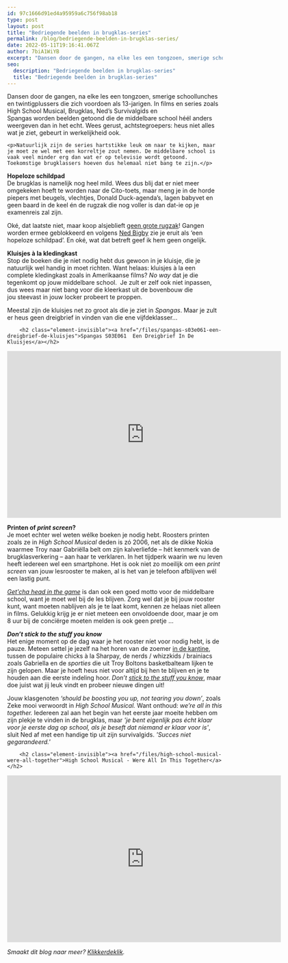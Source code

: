 ```yaml
---
id: 97c1666d91ed4a95959a6c756f98ab18
type: post
layout: post
title: "Bedriegende beelden in brugklas-series"
permalink: /blog/bedriegende-beelden-in-brugklas-series/
date: 2022-05-11T19:16:41.067Z
author: 7biA1WiYB
excerpt: "Dansen door de gangen, na elke les een tongzoen, smerige schoollunches en twintigplussers die zich voordoen als 13-jarigen. In films en series zoals High School Musical, Brugklas, Ned’s Survivalgids en Spangas worden beelden getoond die de middelbare school héél anders weergeven dan in het echt. Wees gerust, achtstegroepers: heus niet alles wat je ziet, gebeurt in werkelijkheid ook.  "
seo:
  description: "Bedriegende beelden in brugklas-series"
  title: "Bedriegende beelden in brugklas-series"
---
```

Dansen door de gangen, na elke les een tongzoen, smerige schoollunches en twintigplussers die zich voordoen als 13-jarigen. In films en series zoals High School Musical, Brugklas, Ned’s Survivalgids en Spangas worden beelden getoond die de middelbare school héél anders weergeven dan in het echt. Wees gerust, achtstegroepers: heus niet alles wat je ziet, gebeurt in werkelijkheid ook.  

    <p>Natuurlijk zijn de series hartstikke leuk om naar te kijken, maar je moet ze wel met een korreltje zout nemen. De middelbare school is vaak veel minder erg dan wat er op televisie wordt getoond. Toekomstige brugklassers hoeven dus helemaal niet bang te zijn.</p>
<p><strong>Hopeloze schildpad</strong><br>De brugklas is namelijk nog heel mild. Wees dus blij dat er niet meer omgekeken hoeft te worden naar de Cito-toets, maar meng je in de horde piepers met beugels, vlechtjes, Donald Duck-agenda’s, lagen babyvet en geen baard in de keel én de rugzak die nog voller is dan dat-ie op je examenreis zal zijn.</p>
<p>Oké, dat laatste niet, maar koop alsjeblieft <a href="https://7dagen.netlify.app/brugzak">geen grote rugzak</a>! Gangen worden ermee geblokkeerd en volgens <a href="http://www.nickelodeon.nl/shows/409-ned-s-survival-gids/videos/14755-de-eerste-dag-kluisjes" target="_blank">Ned Bigby</a> zie je eruit als ‘een hopeloze schildpad’. En oké, wat dat betreft geef ik hem geen ongelijk.</p>
<p><strong>Kluisjes à la kledingkast</strong><br>Stop de boeken die je niet nodig hebt dus gewoon in je kluisje, die je natuurlijk wel handig in moet richten. Want helaas: kluisjes à la een complete kledingkast zoals in Amerikaanse films? <em>No way</em> dat je die tegenkomt op jouw middelbare school.  Je zult er zelf ook niet inpassen, dus wees maar niet bang voor die kleerkast uit de bovenbouw die jou steevast in jouw locker probeert te proppen.</p>
<p>Meestal zijn de kluisjes net zo groot als die je ziet in <em>Spangas</em>. Maar je zult er heus geen dreigbrief in vinden van die ene vijfdeklasser…</p>
<p><div class="media media-element-container media-default"><div id="file-17221" class="file file-video file-video-youtube">

        <h2 class="element-invisible"><a href="/files/spangas-s03e061-een-dreigbrief-de-kluisjes">Spangas S03E061  Een Dreigbrief In De Kluisjes</a></h2>
    
  
  <div class="content">
    <div class="media-youtube-video media-element file-default media-youtube-1">
  <iframe class="media-youtube-player" width="640" height="390" title="Spangas S03E061  Een Dreigbrief In De Kluisjes" src="https://www.youtube.com/embed/vLXNN_X05Zk?wmode=opaque&controls=" name="Spangas S03E061  Een Dreigbrief In De Kluisjes" frameborder="0" allowfullscreen="">Video van Spangas S03E061  Een Dreigbrief In De Kluisjes</iframe>
</div>
  </div>

  
</div>
</div>
<p><strong>Printen of <em>print screen</em>?</strong><br>Je moet echter wel weten wélke boeken je nodig hebt. Roosters printen zoals ze in <em>High School Musical </em>deden is zó 2006, net als de dikke Nokia waarmee Troy naar Gabriëlla belt om zijn kalverliefde – hét kenmerk van de brugklasverkering – aan haar te verklaren. In het tijdperk waarin we nu leven heeft iedereen wel een smartphone. Het is ook niet zo moeilijk om een <em>print screen </em>van jouw lesrooster te maken, al is het van je telefoon afblijven wél een lastig punt.</p>
<p><em><a href="https://www.youtube.com/watch?v=Az7dWrK2U48" target="_blank">Get'cha head in the game</a></em> is dan ook een goed motto voor de middelbare school, want je moet wel bij de les blijven. Zorg wel dat je bij jouw rooster kunt, want moeten nablijven als je te laat komt, kennen ze helaas niet alleen in films. Gelukkig krijg je er niet meteen een onvoldoende door, maar je om 8 uur bij de conciërge moeten melden is ook geen pretje …</p>
<p><strong><em>Don’t stick to the stuff you know</em></strong><br>Het enige moment op de dag waar je het rooster níet voor nodig hebt, is de pauze. Meteen settel je jezelf na het horen van de zoemer <a href="https://7dagen.netlify.app/blog/clich%C3%A9s-de-amerikaanse-kantine" target="_blank">in de kantine</a>, tussen de populaire chicks à la Sharpay, de nerds / whizzkids / brainiacs zoals Gabriella en de <em>sporties</em> die uit Troy Boltons basketbalteam lijken te zijn gelopen. Maar je hoeft heus niet voor altijd bij hen te blijven en je te houden aan die eerste indeling hoor. <em>Don’t <a href="https://www.youtube.com/watch?v=9HpiWLHI6s8" target="_blank">stick to the stuff you know</a></em>, maar doe juist wat jij leuk vindt en probeer nieuwe dingen uit!</p>
<p>Jouw klasgenoten <em>‘should be boosting you up, not tearing you down’</em>, zoals Zeke mooi verwoordt in <em>High School Musical. </em>Want onthoud: <em>we’re all in this together. </em>Iedereen zal aan het begin van het eerste jaar moeite hebben om zijn plekje te vinden in de brugklas, maar <em>'je bent eigenlijk pas écht klaar voor je eerste dag op school, als je beseft dat níemand er klaar voor is'</em>, sluit Ned af met een handige tip uit zijn survivalgids. <em>'Succes niet gegarandeerd.'</em></p>
<p><div class="media media-element-container media-default"><div id="file-17222" class="file file-video file-video-youtube">

        <h2 class="element-invisible"><a href="/files/high-school-musical-were-all-together">High School Musical - Were All In This Together</a></h2>
    
  
  <div class="content">
    <div class="media-youtube-video media-element file-default media-youtube-2">
  <iframe class="media-youtube-player" width="640" height="390" title="High School Musical - Were All In This Together" src="https://www.youtube.com/embed/BlRvE9dKWQc?wmode=opaque&controls=" name="High School Musical - Were All In This Together" frameborder="0" allowfullscreen="">Video van High School Musical - Were All In This Together</iframe>
</div>
  </div>

  
</div>
</div>
<p><i>Smaakt dit blog naar meer? <a href="https://7dagen.netlify.app/blogs">Klikkerdeklik</a>.</i></p>  
